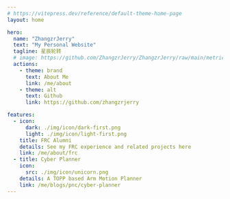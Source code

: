```yaml
---
# https://vitepress.dev/reference/default-theme-home-page
layout: home

hero:
  name: "ZhangzrJerry"
  text: "My Personal Website"
  tagline: 星辰轮转
  # image: https://github.com/ZhangzrJerry/ZhangzrJerry/raw/main/metrics.left.svg
  actions:
    - theme: brand
      text: About Me
      link: /me/about
    - theme: alt
      text: Github
      link: https://github.com/zhangzrjerry

features:
  - icon:
      dark: ./img/icon/dark-first.png
      light: ./img/icon/light-first.png
    title: FRC Alumni
    details: See my FRC experience and related projects here
    link: /me/about/frc
  - title: Cyber Planner
    icon:
      src: ./img/icon/unicorn.png
    details: A TOPP based Arm Motion Planner
    link: /me/blogs/pnc/cyber-planner
---
```


<br><br>
<Giscus />
